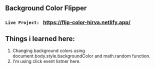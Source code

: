 ## Background Color Flipper

### `Live Project: ` https://flip-color-hirva.netlify.app/

## Things i learned here:
1. Changing background colors using document.body.style.backgroundColor and math.random function.
2. I'm using click event listner here.